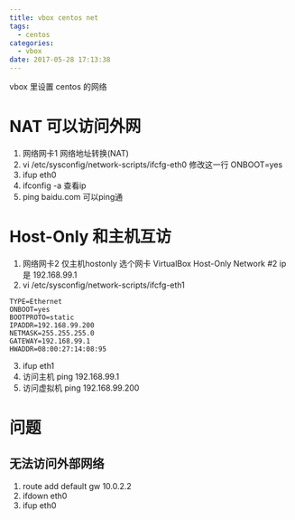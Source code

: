 ```yaml
---
title: vbox centos net
tags:
  - centos
categories:
  - vbox
date: 2017-05-28 17:13:38
---
```

vbox 里设置 centos 的网络
<!--more-->

# NAT 可以访问外网
1. 网络网卡1 网络地址转换(NAT)
2. vi /etc/sysconfig/network-scripts/ifcfg-eth0 修改这一行 ONBOOT=yes
3. ifup eth0
4. ifconfig -a 查看ip
5. ping baidu.com 可以ping通


# Host-Only 和主机互访
1. 网络网卡2 仅主机hostonly 选个网卡 VirtualBox Host-Only Network #2 ip是 192.168.99.1
2. vi /etc/sysconfig/network-scripts/ifcfg-eth1


```	DEVICE=eth1
TYPE=Ethernet
ONBOOT=yes
BOOTPROTO=static
IPADDR=192.168.99.200
NETMASK=255.255.255.0
GATEWAY=192.168.99.1
HWADDR=08:00:27:14:08:95
```

3. ifup eth1
4. 访问主机 ping 192.168.99.1
5. 访问虚拟机 ping 192.168.99.200

# 问题
## 无法访问外部网络
  1. route add default gw 10.0.2.2
  2. ifdown eth0
  3. ifup eth0